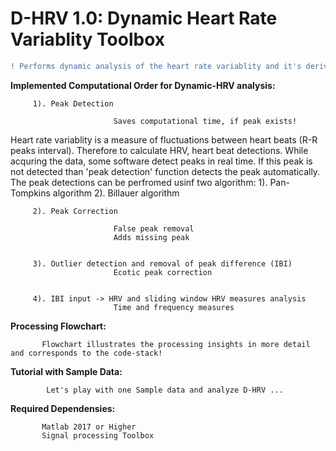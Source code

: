 # D-HRV 1.0: Dynamic Heart Rate Variablity Toolbox
```diff
! Performs dynamic analysis of the heart rate variablity and it's derived measures. 
```
**Implemented Computational Order for Dynamic-HRV analysis:** 


         1). Peak Detection 
                           
                           Saves computational time, if peak exists! 


Heart rate variablity is a measure of fluctuations between heart beats (R-R peaks interval). Therefore to calculate HRV, heart beat detections. While acquring the data, some software detect peaks in real time. If this peak is not detected than 'peak detection' function detects the peak automatically. The peak detections can be perfromed usinf two algorithm: 
1). Pan-Tompkins algorithm
2). Billauer algorithm 

         2). Peak Correction 

                           False peak removal
                           Adds missing peak

 
         3). Outlier detection and removal of peak difference (IBI) 
                           Ecotic peak correction


         4). IBI input -> HRV and sliding window HRV measures analysis 
                           Time and frequency measures




**Processing Flowchart:**  
                  
           Flowchart illustrates the processing insights in more detail and corresponds to the code-stack!


**Tutorial with Sample Data:**

            Let's play with one Sample data and analyze D-HRV ...


**Required Dependensies:**

           Matlab 2017 or Higher 
           Signal processing Toolbox
